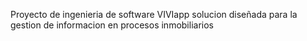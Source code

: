 Proyecto de ingenieria de software 
VIVIapp
solucion diseñada para la gestion de informacion en procesos inmobiliarios 
